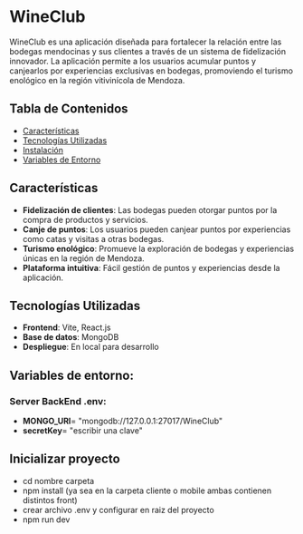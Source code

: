 # WineClub

WineClub es una aplicación diseñada para fortalecer la relación entre las bodegas mendocinas y sus clientes a través de un sistema de fidelización innovador. La aplicación permite a los usuarios acumular puntos y canjearlos por experiencias exclusivas en bodegas, promoviendo el turismo enológico en la región vitivinícola de Mendoza.

## Tabla de Contenidos

- [Características](#características)
- [Tecnologías Utilizadas](#tecnologías-utilizadas)
- [Instalación](#instalación)
- [Variables de Entorno](#variables-de-entorno)

## Características

- **Fidelización de clientes**: Las bodegas pueden otorgar puntos por la compra de productos y servicios.
- **Canje de puntos**: Los usuarios pueden canjear puntos por experiencias como catas y visitas a otras bodegas.
- **Turismo enológico**: Promueve la exploración de bodegas y experiencias únicas en la región de Mendoza.
- **Plataforma intuitiva**: Fácil gestión de puntos y experiencias desde la aplicación.

## Tecnologías Utilizadas

- **Frontend**: Vite, React.js
- **Base de datos**: MongoDB
- **Despliegue**: En local para desarrollo

## Variables de entorno:
### Server BackEnd .env:
- **MONGO_URI**= "mongodb://127.0.0.1:27017/WineClub"
- **secretKey**= "escribir una clave"

## Inicializar proyecto

- cd nombre carpeta
- npm install (ya sea en la carpeta cliente o mobile ambas contienen distintos front)
- crear archivo .env y configurar en raiz del proyecto
- npm run dev